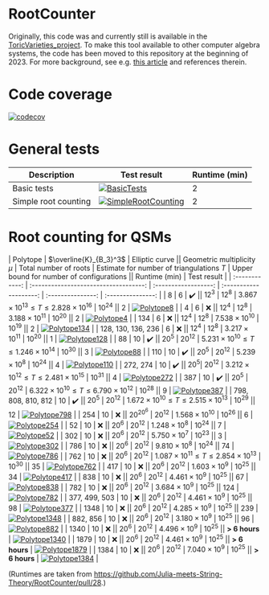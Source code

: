 # RootCounter

Originally, this code was and currently still is available in the [ToricVarieties_project](https://github.com/homalg-project/ToricVarieties_project). To make this tool available to other computer algebra systems, the code has been moved to this repository at the beginning of 2023. For more background, see e.g. [this article](https://arxiv.org/pdf/2205.00008.pdf) and references therein.

# Code coverage

[![codecov](https://codecov.io/gh/Julia-meets-String-Theory/RootCounter/branch/master/graph/badge.svg?token=U7F50XH52P)](https://codecov.io/gh/Julia-meets-String-Theory/RootCounter)

# General tests

| Description | Test result | Runtime (min) |
| ----------- | ------ | ------ |
| Basic tests | [![BasicTests](https://github.com/Julia-meets-String-Theory/RootCounter/actions/workflows/BasicTests.yml/badge.svg)](https://github.com/Julia-meets-String-Theory/RootCounter/actions/workflows/BasicTests.yml)| 2 |
| Simple root counting | [![SimpleRootCounting](https://github.com/Julia-meets-String-Theory/RootCounter/actions/workflows/SimpleRootCounting.yml/badge.svg)](https://github.com/Julia-meets-String-Theory/RootCounter/actions/workflows/SimpleRootCounting.yml) | 2 |


# Root counting for QSMs

| Polytope | $\overline{K}_{B_3}^3$ | Elliptic curve || Geometric multiplicity $\mu$ | Total number of roots | Estimate for number of triangulations $T$ | Upper bound for number of configurations || Runtime (min) | Test result |
| :------------: | :-----------------------------------: | :------------------: | :--------------------: | :---------------: | :---------------: |
| 8 | 6 | :heavy_check_mark: || $12^3$ | $12^8$ | $3.867 \times 10^{13} \leq T \leq 2.828 \times 10^{16}$ | $10^{24}$ || 2 | [![Polytope8](https://github.com/Julia-meets-String-Theory/RootCounter/actions/workflows/Poly8.yml/badge.svg)](https://github.com/Julia-meets-String-Theory/RootCounter/actions/workflows/Poly8.yml) |
| 4 | 6 | :x: || $12^4$ | $12^8$ | $3.188 \times 10^{11}$ | $10^{20}$ || 2 | [![Polytope4](https://github.com/Julia-meets-String-Theory/RootCounter/actions/workflows/Poly4.yml/badge.svg)](https://github.com/Julia-meets-String-Theory/RootCounter/actions/workflows/Poly4.yml) |
| 134 | 6 | :x: || $12^4$ | $12^8$ | $7.538 \times 10^{10}$ | $10^{19}$ || 2 | [![Polytope134](https://github.com/Julia-meets-String-Theory/RootCounter/actions/workflows/Poly134.yml/badge.svg)](https://github.com/Julia-meets-String-Theory/RootCounter/actions/workflows/Poly134.yml) |
|  128, 130, 136, 236 | 6 | :x: || $12^4$ | $12^8$ | $3.217 \times 10^{11}$ | $10^{20}$ || 1 | [![Polytope128](https://github.com/Julia-meets-String-Theory/RootCounter/actions/workflows/Poly128.yml/badge.svg)](https://github.com/Julia-meets-String-Theory/RootCounter/actions/workflows/Poly128.yml) |
| 88 | 10 | :heavy_check_mark: || $20^5$ | $20^{12}$ | $5.231 \times 10^{10} \leq T \leq 1.246 \times 10^{14}$ | $10^{30}$ || 3 | [![Polytope88](https://github.com/Julia-meets-String-Theory/RootCounter/actions/workflows/Poly88.yml/badge.svg)](https://github.com/Julia-meets-String-Theory/RootCounter/actions/workflows/Poly88.yml) |
| 110 | 10 | :heavy_check_mark: || $20^{5}$ | $20^{12}$ | $5.239 \times 10^{8}$ | $10^{24}$ || 4 | [![Polytope110](https://github.com/Julia-meets-String-Theory/RootCounter/actions/workflows/Poly110.yml/badge.svg)](https://github.com/Julia-meets-String-Theory/RootCounter/actions/workflows/Poly110.yml) |
| 272, 274 | 10 | :heavy_check_mark: || $20^{5}$| $20^{12}$ | $3.212 \times 10^{12} \leq T \leq 2.481 \times 10^{15}$ | $10^{31}$ || 4 | [![Polytope272](https://github.com/Julia-meets-String-Theory/RootCounter/actions/workflows/Poly272.yml/badge.svg)](https://github.com/Julia-meets-String-Theory/RootCounter/actions/workflows/Poly272.yml) |
| 387 | 10 | :heavy_check_mark: || $20^{5}$ | $20^{12}$ | $6.322 \times 10^{10} \leq T \leq 6.790 \times 10^{12}$ | $10^{28}$ || 9 | [![Polytope387](https://github.com/Julia-meets-String-Theory/RootCounter/actions/workflows/Poly387.yml/badge.svg)](https://github.com/Julia-meets-String-Theory/RootCounter/actions/workflows/Poly387.yml) |
| 798, 808, 810, 812 | 10 | :heavy_check_mark: || $20^{5}$ | $20^{12}$ | $1.672 \times 10^{10} \leq T \leq 2.515 \times 10^{13}$ | $10^{29}$ || 12 | [![Polytope798](https://github.com/Julia-meets-String-Theory/RootCounter/actions/workflows/Poly798.yml/badge.svg)](https://github.com/Julia-meets-String-Theory/RootCounter/actions/workflows/Poly798.yml) |
| 254 | 10 | :x: || $20^{20^6}$ | $20^{12}$ | $1.568 \times 10^{10}$ | $10^{26}$ || 6 | [![Polytope254](https://github.com/Julia-meets-String-Theory/RootCounter/actions/workflows/Poly254.yml/badge.svg)](https://github.com/Julia-meets-String-Theory/RootCounter/actions/workflows/Poly254.yml) |
| 52 | 10 | :x: || $20^{6}$ | $20^{12}$ | $1.248 \times 10^{8}$ | $10^{24}$ || 7 | [![Polytope52](https://github.com/Julia-meets-String-Theory/RootCounter/actions/workflows/Poly52.yml/badge.svg)](https://github.com/Julia-meets-String-Theory/RootCounter/actions/workflows/Poly52.yml) |
| 302 | 10 | :x: || $20^{6}$ | $20^{12}$ | $5.750 \times 10^{7}$ | $10^{23}$ || 3 | [![Polytope302](https://github.com/Julia-meets-String-Theory/RootCounter/actions/workflows/Poly302.yml/badge.svg)](https://github.com/Julia-meets-String-Theory/RootCounter/actions/workflows/Poly302.yml) |
| 786 | 10 | :x: || $20^{6}$ | $20^{12}$ | $9.810 \times 10^{8}$ | $10^{24}$ || 74 | [![Polytope786](https://github.com/Julia-meets-String-Theory/RootCounter/actions/workflows/Poly786.yml/badge.svg)](https://github.com/Julia-meets-String-Theory/RootCounter/actions/workflows/Poly786.yml) |
| 762 | 10 | :x: || $20^{6}$ | $20^{12}$ | $1.087 \times 10^{11} \leq T \leq 2.854 \times 10^{13}$ | $10^{30}$ || 35 | [![Polytope762](https://github.com/Julia-meets-String-Theory/RootCounter/actions/workflows/Poly762.yml/badge.svg)](https://github.com/Julia-meets-String-Theory/RootCounter/actions/workflows/Poly762.yml) |
| 417 | 10 | :x: || $20^{6}$ | $20^{12}$ | $1.603 \times 10^{9}$ | $10^{25}$ || 34 | [![Polytope417](https://github.com/Julia-meets-String-Theory/RootCounter/actions/workflows/Poly417.yml/badge.svg)](https://github.com/Julia-meets-String-Theory/RootCounter/actions/workflows/Poly417.yml) |
| 838 | 10 | :x: || $20^{6}$ | $20^{12}$ | $4.461 \times 10^{9}$ | $10^{25}$ || 67 | [![Polytope838](https://github.com/Julia-meets-String-Theory/RootCounter/actions/workflows/Poly838.yml/badge.svg)](https://github.com/Julia-meets-String-Theory/RootCounter/actions/workflows/Poly838.yml) |
| 782 | 10 | :x: || $20^{6}$ | $20^{12}$ | $3.684 \times 10^{9}$ | $10^{25}$ || 124 | [![Polytope782](https://github.com/Julia-meets-String-Theory/RootCounter/actions/workflows/Poly782.yml/badge.svg)](https://github.com/Julia-meets-String-Theory/RootCounter/actions/workflows/Poly782.yml) |
| 377, 499, 503 | 10 | :x: || $20^{6}$ | $20^{12}$ | $4.461 \times 10^{9}$ | $10^{25}$ || 98 | [![Polytope377](https://github.com/Julia-meets-String-Theory/RootCounter/actions/workflows/Poly377.yml/badge.svg)](https://github.com/Julia-meets-String-Theory/RootCounter/actions/workflows/Poly377.yml) |
| 1348 | 10 | :x: || $20^{6}$ | $20^{12}$ | $4.285 \times 10^{9}$ | $10^{25}$ || 239 | [![Polytope1348](https://github.com/Julia-meets-String-Theory/RootCounter/actions/workflows/Poly1348.yml/badge.svg)](https://github.com/Julia-meets-String-Theory/RootCounter/actions/workflows/Poly1348.yml) |
| 882, 856 | 10 | :x: || $20^{6}$ | $20^{12}$ | $3.180 \times 10^{9}$ | $10^{25}$ || 96 | [![Polytope882](https://github.com/Julia-meets-String-Theory/RootCounter/actions/workflows/Poly882.yml/badge.svg)](https://github.com/Julia-meets-String-Theory/RootCounter/actions/workflows/Poly882.yml) |
| 1340 | 10 | :x: || $20^{6}$ | $20^{12}$ | $4.496 \times 10^{9}$ | $10^{25}$ || **> 6 hours** | [![Polytope1340](https://github.com/Julia-meets-String-Theory/RootCounter/actions/workflows/Poly1340.yml/badge.svg)](https://github.com/Julia-meets-String-Theory/RootCounter/actions/workflows/Poly1340.yml) |
| 1879 | 10 | :x: || $20^{6}$ | $20^{12}$ | $4.461 \times 10^{9}$ | $10^{25}$ || **> 6 hours** | [![Polytope1879](https://github.com/Julia-meets-String-Theory/RootCounter/actions/workflows/Poly1879.yml/badge.svg)](https://github.com/Julia-meets-String-Theory/RootCounter/actions/workflows/Poly1879.yml) |
| 1384 | 10 | :x: || $20^{6}$ | $20^{12}$ | $7.040 \times 10^{9}$ | $10^{25}$ || **> 6 hours** | [![Polytope1384](https://github.com/Julia-meets-String-Theory/RootCounter/actions/workflows/Poly1384.yml/badge.svg)](https://github.com/Julia-meets-String-Theory/RootCounter/actions/workflows/Poly1384.yml) |

(Runtimes are taken from https://github.com/Julia-meets-String-Theory/RootCounter/pull/28.)
